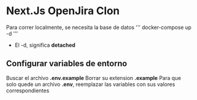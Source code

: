 # Next.Js OpenJira Clon
Para correr localmente, se necesita la base de datos
'''
docker-compose up -d
'''

* El -d, significa __detached__

## Configurar variables de entorno

Buscar el archivo __.env.example__ Borrar su extension __.example__ 
Para que solo quede un archivo __.env__, reemplazar las variables con sus valores correspondientes

